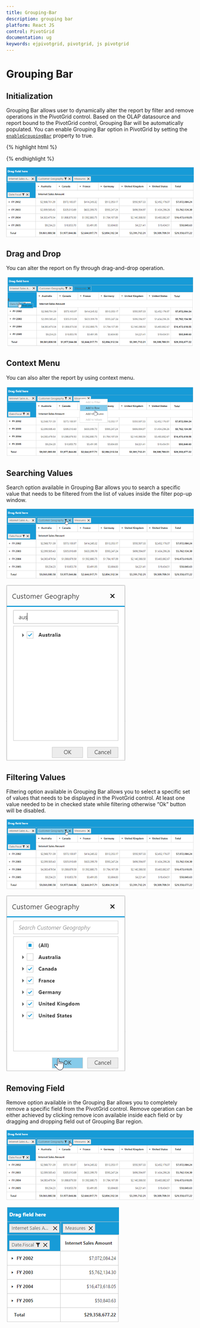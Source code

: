 ```yaml
---
title: Grouping-Bar
description: grouping bar
platform: React JS
control: PivotGrid
documentation: ug
keywords: ejpivotgrid, pivotgrid, js pivotgrid
---
```


# Grouping Bar

## Initialization 
Grouping Bar allows user to dynamically alter the report by filter and remove operations in the PivotGrid control. Based on the OLAP datasource and report bound to the PivotGrid control, Grouping Bar will be automatically populated. You can enable Grouping Bar option in PivotGrid by setting the [`enableGroupingBar`](/api/js/ejpivotgrid#members:enablegroupingbar) property to true.

{% highlight html %}

<script type="text/babel">
    //...
    $(function(){
    ReactDOM.render(
        <EJ.PivotGrid id="Olap" dataSource= {Olap_dataSource} enableGroupingBar={true}></EJ.PivotGrid>,
        document.getElementById('PivotGrid1')
    );
    });
</script>

{% endhighlight %}

![](Grouping-Bar_images/olapclientgroupingbar.png)

## Drag and Drop

You can alter the report on fly through drag-and-drop operation.

![](Grouping-Bar_images/GBar_Olap.png)

## Context Menu

You can also alter the report by using context menu.

![](Grouping-Bar_images/CMenu_Olap.png)

## Searching Values
Search option available in Grouping Bar allows you to search a specific value that needs to be filtered from the list of values inside the filter pop-up window.

![](Grouping-Bar_images/OlapClntFiltering.png)

![](Grouping-Bar_images/olapclientsearching.png)

## Filtering Values
Filtering option available in Grouping Bar allows you to select a specific set of values that needs to be displayed in the PivotGrid control. At least one value needed to be in checked state while filtering otherwise “Ok” button will be disabled.

![](Grouping-Bar_images/OlapClntFiltering.png)

![](Grouping-Bar_images/olapclientfiltering.png)

## Removing Field
Remove option available in the Grouping Bar allows you to completely remove a specific field from the PivotGrid control. Remove operation can be either achieved by clicking remove icon available inside each field or by dragging and dropping field out of Grouping Bar region.

![](Grouping-Bar_images/Olapclientremove.png)

![](Grouping-Bar_images/OlapAFRemoving.png)


